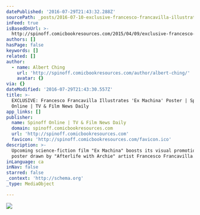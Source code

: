 ```yaml
---
datePublished: '2016-07-29T21:43:32.288Z'
sourcePath: _posts/2016-07-10-exclusive-francesco-francavilla-illustrates-ex-machina-po.md
inFeed: true
isBasedOnUrl: >-
  http://spinoff.comicbookresources.com/2015/04/09/exclusive-francesco-francavilla-illustrates-ex-machina-poster/
authors: []
hasPage: false
keywords: []
related: []
author:
  - name: Albert Ching
    url: 'http://spinoff.comicbookresources.com/author/albert-ching/'
    avatar: {}
via: {}
dateModified: '2016-07-29T21:43:30.557Z'
title: >-
  EXCLUSIVE: Francesco Francavilla Illustrates 'Ex Machina' Poster | Spinoff
  Online | TV & Film News Daily
app_links: []
publisher:
  name: Spinoff Online | TV & Film News Daily
  domain: spinoff.comicbookresources.com
  url: 'http://spinoff.comicbookresources.com'
  favicon: 'http://spinoff.comicbookresources.com/favicon.ico'
description: >-
  Upcoming science-fiction film "Ex Machina" boosts its visual promotion with a
  poster drawn by "Afterlife with Archie" artist Francesco Francavilla.
inLanguage: ca
inNav: false
starred: false
_context: 'http://schema.org'
_type: MediaObject

---
```

![](https://the-grid-user-content.s3-us-west-2.amazonaws.com/57b6e0a3-0cde-4aa3-b5d1-117a127c7352.jpg)